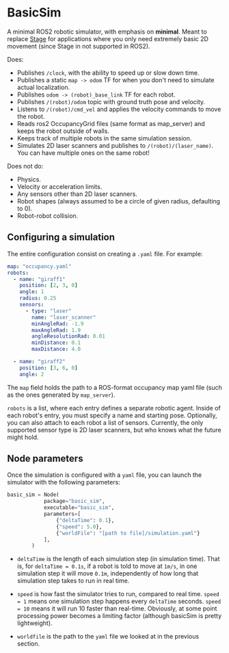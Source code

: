 # BasicSim

A minimal ROS2 robotic simulator, with emphasis on **minimal**. Meant to replace [Stage](https://github.com/rtv/Stage) for applications where you only need extremely basic 2D movement (since Stage in not supported in ROS2).

Does:

- Publishes `/clock`, with the ability to speed up or slow down time.
- Publishes a static `map -> odom` TF for when you don't need to simulate actual localization.
- Publishes `odom -> (robot)_base_link` TF for each robot.
- Publishes `/(robot)/odom` topic with ground truth pose and velocity.
- Listens to `/(robot)/cmd_vel` and applies the velocity commands to move the robot.
- Reads ros2 OccupancyGrid files (same format as map_server) and keeps the robot outside of walls.
- Keeps track of multiple robots in the same simulation session.
- Simulates 2D laser scanners and publishes to `/(robot)/(laser_name)`. You can have multiple ones on the same robot!

Does not do:
- Physics.
- Velocity or acceleration limits.
- Any sensors other than 2D laser scanners.
- Robot shapes (always assumed to be a circle of given radius, defaulting to 0). 
- Robot-robot collision.

## Configuring a simulation

The entire configuration consist on creating a `.yaml` file. For example:

```yaml
map: "occupancy.yaml"
robots:
  - name: "giraff1"
    position: [2, 3, 0]
    angle: 1
    radius: 0.25
    sensors:
      - type: "laser"
        name: "laser_scanner" 
        minAngleRad: -1.9
        maxAngleRad: 1.9
        angleResolutionRad: 0.01 
        minDistance: 0.1
        maxDistance: 4.0

  - name: "giraff2"
    position: [3, 6, 0]
    angle: 2
```

The `map` field holds the path to a ROS-format occupancy map yaml file (such as the ones generated by `map_server`).

`robots` is a list, where each entry defines a separate robotic agent. Inside of each robot's entry, you must specify a name and starting pose. Optionally, you can also attach to each robot a list of sensors. Currently, the only supported sensor type is 2D laser scanners, but who knows what the future might hold.

## Node parameters
Once the simulation is configured with a `yaml` file, you can launch the simulator with the following parameters:

```python
basic_sim = Node(
            package="basic_sim",
            executable="basic_sim",
            parameters=[
                {"deltaTime": 0.1},
                {"speed": 5.0},
                {"worldFile": "[path to file]/simulation.yaml"}
            ],
        )
```
- `deltaTime` is the length of each simulation step (in simulation time). That is, for `deltaTime = 0.1s`, if a robot is told to move at `1m/s`, in one simulation step it will move `0.1m`, independently of how long that simulation step takes to run in real time.

- `speed` is how fast the simulator tries to run, compared to real time. `speed = 1` means one simulation step happens every `deltaTime` seconds. `speed = 10` means it will run 10 faster than real-time. Obviously, at some point processing power becomes a limiting factor (although basicSim is pretty lightweight). 

- `worldfile` is the path to the `yaml` file we looked at in the previous section.
